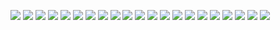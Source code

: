 <img src="001.jpg"></img>
<img src="002.jpg"></img>
<img src="003.jpg"></img>
<img src="004.jpg"></img>
<img src="005.jpg"></img>
<img src="006.jpg"></img>
<img src="007.jpg"></img>
<img src="008.jpg"></img>
<img src="009.jpg"></img>
<img src="010.jpg"></img>
<img src="011.jpg"></img>
<img src="012.jpg"></img>
<img src="013.jpg"></img>
<img src="014.jpg"></img>
<img src="015.jpg"></img>
<img src="016.jpg"></img>
<img src="017.jpg"></img>
<img src="018.jpg"></img>
<img src="019.jpg"></img>
<img src="020.jpg"></img>
<img src="021.jpg"></img>
